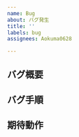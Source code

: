 ```yaml
---
name: Bug
about: バグ発生
title: ''
labels: bug
assignees: Aokuma0628

---
```


## バグ概要

## バグ手順

## 期待動作
